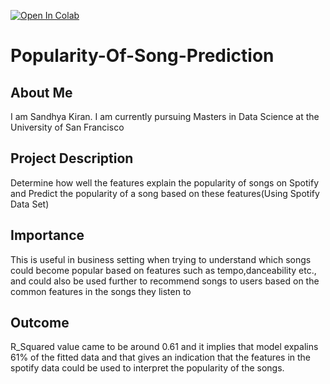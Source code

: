 [![Open In Colab](https://colab.research.google.com/assets/colab-badge.svg)](https://colab.research.google.com/github/SandhyaKiran04/Popularity_Of_Song_Prediction/)

# Popularity-Of-Song-Prediction

## About Me
I am Sandhya Kiran. I am currently pursuing Masters in Data Science at the University of San Francisco

## Project Description 
Determine how well the features explain the popularity of songs on Spotify and Predict the popularity of a song based on these features(Using Spotify Data Set)

## Importance 
This is useful in business setting when trying to understand which songs could become popular based on features such as tempo,danceability etc., and could also be used further to recommend songs to users based on the common features in the songs they listen to

## Outcome
R_Squared value came to be around 0.61 and it implies that model expalins 61% of the fitted data and that gives an indication that the features in the spotify data could be used to interpret the popularity of the songs.
